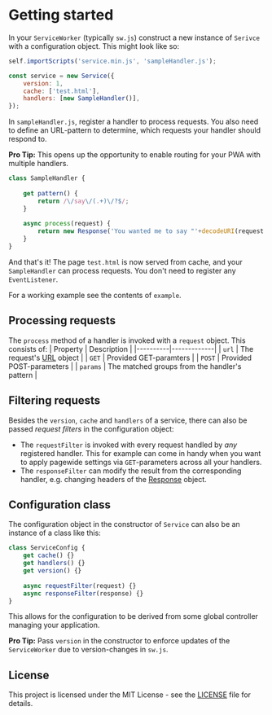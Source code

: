 # Getting started
In your `ServiceWorker` (typically `sw.js`) construct a new instance of `Serivce` with a configuration object. This might look like so:
```javascript
self.importScripts('service.min.js', 'sampleHandler.js');

const service = new Service({
	version: 1,
	cache: ['test.html'],
	handlers: [new SampleHandler()],
});
```
In `sampleHandler.js`, register a handler to process requests. You also need to define an URL-pattern to determine, which requests your handler should respond to.

**Pro Tip:** This opens up the opportunity to enable routing for your PWA with multiple handlers.
```javascript
class SampleHandler {
	
	get pattern() {
		return /\/say\/(.+)\/?$/;
	}
	
	async process(request) {
		return new Response('You wanted me to say "'+decodeURI(request.params[1])+'".');
	}
}
```
And that's it! The page `test.html` is now served from cache, and your `SampleHandler` can process requests. You don't need to register any `EventListener`.

For a working example see the contents of `example`.

## Processing requests
The `process` method of a handler is invoked with a `request` object. This consists of:
| Property | Description |
|----------|-------------|
| `url` | The request's [URL](https://developer.mozilla.org/en-US/docs/Web/API/URL) object |
| `GET` | Provided GET-paramters |
| `POST` | Provided POST-parameters |
| `params` | The matched groups from the handler's pattern |

## Filtering requests

Besides the `version`, `cache` and `handlers` of a service, there can also be passed *request filters* in the configuration object:
* The `requestFilter` is invoked with every request handled by *any* registered handler. This for example can come in handy when you want to apply pagewide settings via `GET`-parameters across all your handlers.
* The `responseFilter` can modify the result from the corresponding handler, e.g. changing headers of the [Response](https://developer.mozilla.org/en-US/docs/Web/API/Response) object.

## Configuration class
The configuration object in the constructor of `Service` can also be an instance of a class like this:
```javascript
class ServiceConfig {
	get cache() {}
	get handlers() {}
	get version() {}
	
	async requestFilter(request) {}
	async responseFilter(response) {}
}
```
This allows for the configuration to be derived from some global controller managing your application.

**Pro Tip:** Pass `version` in the constructor to enforce updates of the `ServiceWorker` due to version-changes in `sw.js`.

## License
This project is licensed under the MIT License - see the [LICENSE](LICENSE) file for details.